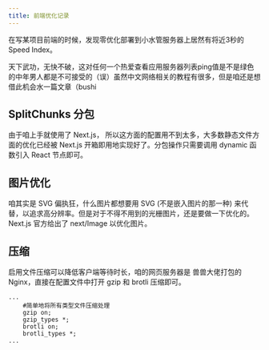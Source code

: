 ```yaml
---
title: 前端优化记录
---
```

在写某项目前端的时候，发现零优化部署到小水管服务器上居然有将近3秒的Speed Index。

天下武功，无快不破，这对任何一个热爱查看应用服务器列表ping值是不是绿色的中年男人都是不可接受的（误）虽然中文网络相关的教程有很多，但是咱还是想借此机会水一篇文章（bushi

## SplitChunks 分包

由于咱上手就使用了 Next.js， 所以这方面的配置用不到太多，大多数静态文件方面的优化已经被 Next.js 开箱即用地实现好了。分包操作只需要调用 dynamic 函数引入 React 节点即可。

## 图片优化

咱其实是 SVG 偏执狂，什么图片都想要用 SVG (不是嵌入图片的那一种) 来代替，以追求高分辨率。但是对于不得不用到的光栅图片，还是要做一下优化的。Next.js 官方给出了 next/Image 以优化图片。

## 压缩

启用文件压缩可以降低客户端等待时长，咱的网页服务器是 兽兽大佬打包的 Nginx，直接在配置文件中打开 gzip 和 brotli 压缩即可。

```nginx
...
	#简单地将所有类型文件压缩处理
	gzip on;
	gzip_types *;
	brotli on;
	brotli_types *;
...
```